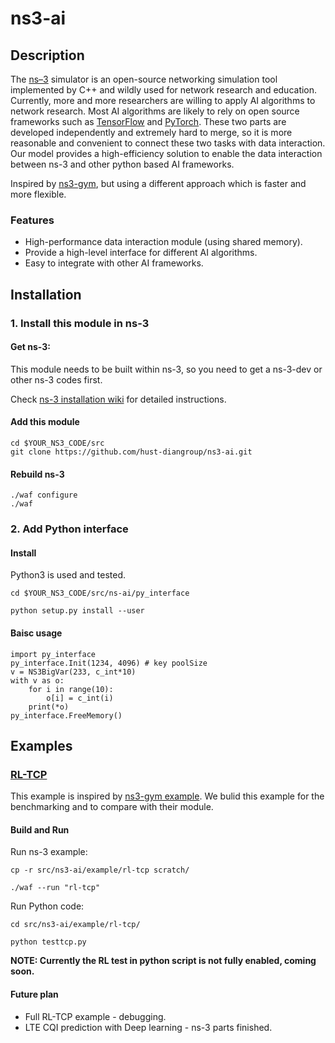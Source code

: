 # ns3-ai

## Description
 The [ns–3](https://www.nsnam.org/) simulator is an open-source networking simulation tool implemented by C++ and wildly used for network research and education. Currently, more and more researchers are willing to apply AI algorithms to network research. Most AI algorithms are likely to rely on open source frameworks such as [TensorFlow](https://www.tensorflow.org/) and [PyTorch](https://pytorch.org/). These two parts are developed independently and extremely hard to merge, so it is more reasonable and convenient to connect these two tasks with data interaction. Our model provides a high-efficiency solution to enable the data interaction between ns-3 and other python based AI frameworks.

 Inspired by [ns3-gym](https://github.com/tkn-tub/ns3-gym), but using a different approach which is faster and more flexible.

### Features
- High-performance data interaction module (using shared memory). 
- Provide a high-level interface for different AI algorithms.
- Easy to integrate with other AI frameworks.


## Installation
### 1. Install this module in ns-3
#### Get ns-3:  
This module needs to be built within ns-3, so you need to get a ns-3-dev or other ns-3 codes first.

Check [ns-3 installation wiki](https://www.nsnam.org/wiki/Installation) for detailed instructions.

#### Add this module
```
cd $YOUR_NS3_CODE/src
git clone https://github.com/hust-diangroup/ns3-ai.git
```

#### Rebuild ns-3
```
./waf configure
./waf
```

### 2. Add Python interface

#### Install
Python3 is used and tested.

```
cd $YOUR_NS3_CODE/src/ns-ai/py_interface

python setup.py install --user
```

#### Baisc usage
```
import py_interface
py_interface.Init(1234, 4096) # key poolSize
v = NS3BigVar(233, c_int*10)
with v as o:
    for i in range(10):
        o[i] = c_int(i)
    print(*o)
py_interface.FreeMemory()
```

## Examples
### [RL-TCP](https://github.com/hust-diangroup/ns3-ai/blob/master/example/rl-tcp/RL-TCP-en.md)
This example is inspired by [ns3-gym example](https://github.com/tkn-tub/ns3-gym#rl-tcp). We bulid this example for the benchmarking and to compare with their module.

#### Build and Run
Run ns-3 example:
```
cp -r src/ns3-ai/example/rl-tcp scratch/

./waf --run "rl-tcp"
```
Run Python code:
```
cd src/ns3-ai/example/rl-tcp/

python testtcp.py
```
**NOTE: Currently the RL test in python script is not fully enabled, coming soon.**

#### Future plan
- Full RL-TCP example - debugging.
- LTE CQI prediction with Deep learning - ns-3 parts finished.

